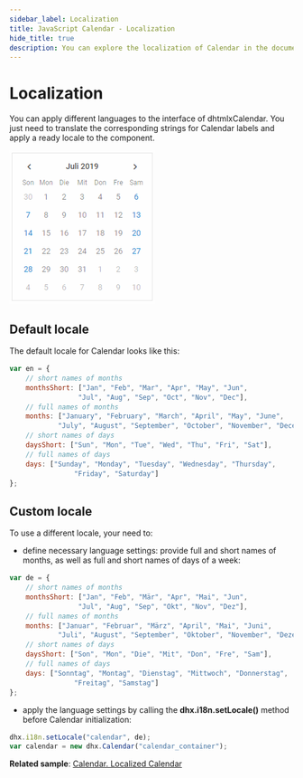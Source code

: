 ```yaml
---
sidebar_label: Localization
title: JavaScript Calendar - Localization 
hide_title: true
description: You can explore the localization of Calendar in the documentation of the DHTMLX JavaScript UI library. Browse developer guides and API reference, try out code examples and live demos, and download a free 30-day evaluation version of DHTMLX Suite 7.
---
```

 
# Localization

You can apply different languages to the interface of dhtmlxCalendar. You just need to translate the corresponding strings for Calendar labels and apply a ready locale to the component.

![](../assets/calendar/locale.png)

## Default locale

The default locale for Calendar looks like this:

~~~js
var en = {
	// short names of months
	monthsShort: ["Jan", "Feb", "Mar", "Apr", "May", "Jun", 
                 "Jul", "Aug", "Sep", "Oct", "Nov", "Dec"],
    // full names of months
	months: ["January", "February", "March", "April", "May", "June", 
            "July", "August", "September", "October", "November", "December"],
    // short names of days
	daysShort: ["Sun", "Mon", "Tue", "Wed", "Thu", "Fri", "Sat"],
    // full names of days
	days: ["Sunday", "Monday", "Tuesday", "Wednesday", "Thursday", 
    			"Friday", "Saturday"]
};
~~~

## Custom locale

To use a different locale, your need to:

- define necessary language settings: provide full and short names of months, as well as full and short names of days of a week:

~~~js
var de = {
	// short names of months
	monthsShort: ["Jan", "Feb", "Mär", "Apr", "Mai", "Jun", 
    			 "Jul", "Aug", "Sep", "Okt", "Nov", "Dez"],
    // full names of months             
	months: ["Januar", "Februar", "März", "April", "Mai", "Juni", 
    		"Juli", "August", "September", "Oktober", "November", "Dezember"],
    // short names of days
	daysShort: ["Son", "Mon", "Die", "Mit", "Don", "Fre", "Sam"],
    // full names of days
	days: ["Sonntag", "Montag", "Dienstag", "Mittwoch", "Donnerstag", 
    			"Freitag", "Samstag"]
};
~~~

- apply the language settings by calling the **dhx.i18n.setLocale()** method before Calendar initialization:

~~~js
dhx.i18n.setLocale("calendar", de);
var calendar = new dhx.Calendar("calendar_container");
~~~

**Related sample**: [Calendar. Localized Calendar](https://snippet.dhtmlx.com/tn40a0w8)
